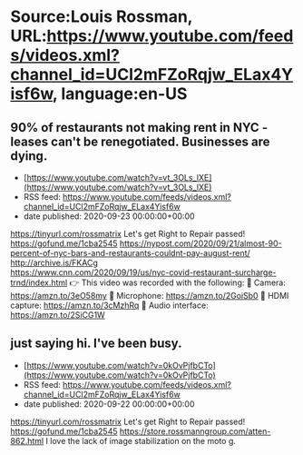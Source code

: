 # Source:Louis Rossman, URL:https://www.youtube.com/feeds/videos.xml?channel_id=UCl2mFZoRqjw_ELax4Yisf6w, language:en-US

## 90% of restaurants not making rent in NYC - leases can't be renegotiated. Businesses are dying.
 - [https://www.youtube.com/watch?v=vt_3OLs_lXE](https://www.youtube.com/watch?v=vt_3OLs_lXE)
 - RSS feed: https://www.youtube.com/feeds/videos.xml?channel_id=UCl2mFZoRqjw_ELax4Yisf6w
 - date published: 2020-09-23 00:00:00+00:00

https://tinyurl.com/rossmatrix
Let's get Right to Repair passed! https://gofund.me/1cba2545
https://nypost.com/2020/09/21/almost-90-percent-of-nyc-bars-and-restaurants-couldnt-pay-august-rent/    
http://archive.is/FKACg    
https://www.cnn.com/2020/09/19/us/nyc-covid-restaurant-surcharge-trnd/index.html
👉 This video was recorded with the following:
🔵 Camera: https://amzn.to/3eO58my
🔵 Microphone: https://amzn.to/2GoiSb0
🔵 HDMI capture: https://amzn.to/3cMzhRq
🔵 Audio interface: https://amzn.to/2SiCG1W

## just saying hi. I've been busy.
 - [https://www.youtube.com/watch?v=0kOvPjfbCTo](https://www.youtube.com/watch?v=0kOvPjfbCTo)
 - RSS feed: https://www.youtube.com/feeds/videos.xml?channel_id=UCl2mFZoRqjw_ELax4Yisf6w
 - date published: 2020-09-22 00:00:00+00:00

https://tinyurl.com/rossmatrix
Let's get Right to Repair passed! https://gofund.me/1cba2545
https://store.rossmanngroup.com/atten-862.html
I love the lack of image stabilization on the moto g.

